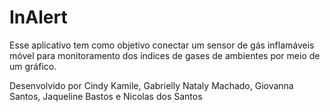 # InAlert

Esse aplicativo tem como objetivo conectar um sensor de gás inflamáveis móvel para monitoramento dos índices de gases de ambientes por meio de um gráfico.

Desenvolvido por Cindy Kamile, Gabrielly Nataly Machado, Giovanna Santos, Jaqueline Bastos e Nicolas dos Santos
